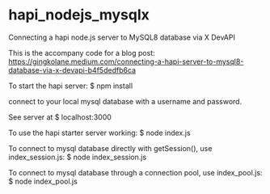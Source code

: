 # hapi_nodejs_mysqlx
Connecting a hapi node.js server to MySQL8 database via X DevAPI


This is the accompany code for a blog post: 
https://gingkolane.medium.com/connecting-a-hapi-server-to-mysql8-database-via-x-devapi-b4f5dedfb6ca


To start the hapi server: 
$ npm install

connect to your local mysql database with a username and password. 

See server at 
$ localhost:3000

To use the hapi starter server working: 
$ node index.js

To connect to mysql database directly with getSession(), use index_session.js: 
$ node index_session.js


To connect to mysql database through a connection pool, use index_pool.js: 
$ node index_pool.js

